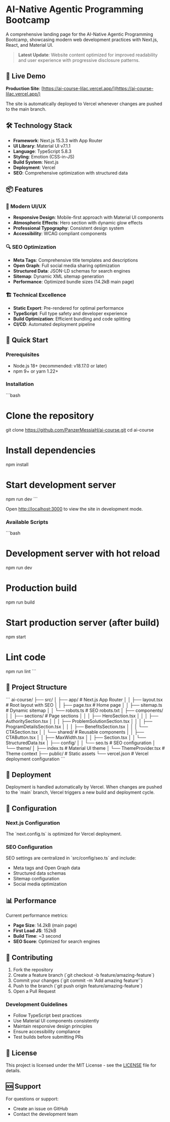 # AI-Native Agentic Programming Bootcamp

A comprehensive landing page for the AI-Native Agentic Programming Bootcamp, showcasing modern web development practices with Next.js, React, and Material UI.

> **Latest Update**: Website content optimized for improved readability and user experience with progressive disclosure patterns.

## 🚀 Live Demo

**Production Site**: [https://ai-course-lilac.vercel.app/](https://ai-course-lilac.vercel.app/)

The site is automatically deployed to Vercel whenever changes are pushed to the main branch.

## 🛠 Technology Stack

- **Framework**: Next.js 15.3.3 with App Router
- **UI Library**: Material UI v7.1.1
- **Language**: TypeScript 5.8.3
- **Styling**: Emotion (CSS-in-JS)
- **Build System**: Next.js 
- **Deployment**: Vercel
- **SEO**: Comprehensive optimization with structured data

## 📦 Features

### 🎨 Modern UI/UX
- **Responsive Design**: Mobile-first approach with Material UI components
- **Atmospheric Effects**: Hero section with dynamic glow effects
- **Professional Typography**: Consistent design system
- **Accessibility**: WCAG compliant components

### 🔍 SEO Optimization
- **Meta Tags**: Comprehensive title templates and descriptions
- **Open Graph**: Full social media sharing optimization
- **Structured Data**: JSON-LD schemas for search engines
- **Sitemap**: Dynamic XML sitemap generation
- **Performance**: Optimized bundle sizes (14.2kB main page)

### 🏗 Technical Excellence
- **Static Export**: Pre-rendered for optimal performance
- **TypeScript**: Full type safety and developer experience
- **Build Optimization**: Efficient bundling and code splitting
- **CI/CD**: Automated deployment pipeline

## 🚀 Quick Start

### Prerequisites
- Node.js 18+ (recommended: v18.17.0 or later)
- npm 9+ or yarn 1.22+

### Installation

\`\`\`bash
# Clone the repository
git clone https://github.com/PanzerMessiaH/ai-course.git
cd ai-course

# Install dependencies
npm install

# Start development server
npm run dev
\`\`\`

Open [http://localhost:3000](http://localhost:3000) to view the site in development mode.

### Available Scripts

\`\`\`bash
# Development server with hot reload
npm run dev

# Production build
npm run build

# Start production server (after build)
npm start

# Lint code
npm run lint
\`\`\`

## 📁 Project Structure

\`\`\`
ai-course/
├── src/
│   ├── app/                    # Next.js App Router
│   │   ├── layout.tsx         # Root layout with SEO
│   │   ├── page.tsx           # Home page
│   │   ├── sitemap.ts         # Dynamic sitemap
│   │   └── robots.ts          # SEO robots.txt
│   ├── components/
│   │   ├── sections/          # Page sections
│   │   │   ├── HeroSection.tsx
│   │   │   ├── AuthoritySection.tsx
│   │   │   ├── ProblemSolutionSection.tsx
│   │   │   ├── ProgramDetailsSection.tsx
│   │   │   ├── BenefitsSection.tsx
│   │   │   └── CTASection.tsx
│   │   └── shared/            # Reusable components
│   │       ├── CTAButton.tsx
│   │       ├── MaxWidth.tsx
│   │       ├── Section.tsx
│   │       └── StructuredData.tsx
│   ├── config/
│   │   └── seo.ts             # SEO configuration
│   └── theme/
│       ├── index.ts           # Material UI theme
│       └── ThemeProvider.tsx  # Theme context
├── public/                     # Static assets
└── vercel.json                 # Vercel deployment configuration
\`\`\`

## 🚀 Deployment

Deployment is handled automatically by Vercel. When changes are pushed to the \`main\` branch, Vercel triggers a new build and deployment cycle.

## 🔧 Configuration

### Next.js Configuration

The \`next.config.ts\` is optimized for Vercel deployment.

### SEO Configuration

SEO settings are centralized in \`src/config/seo.ts\` and include:
- Meta tags and Open Graph data
- Structured data schemas
- Sitemap configuration
- Social media optimization

## 📊 Performance

Current performance metrics:
- **Page Size**: 14.2kB (main page)
- **First Load JS**: 152kB
- **Build Time**: ~3 second
- **SEO Score**: Optimized for search engines

## 🤝 Contributing

1. Fork the repository
2. Create a feature branch (\`git checkout -b feature/amazing-feature\`)
3. Commit your changes (\`git commit -m 'Add amazing feature'\`)
4. Push to the branch (\`git push origin feature/amazing-feature\`)
5. Open a Pull Request

### Development Guidelines

- Follow TypeScript best practices
- Use Material UI components consistently
- Maintain responsive design principles
- Ensure accessibility compliance
- Test builds before submitting PRs

## 📝 License

This project is licensed under the MIT License - see the [LICENSE](LICENSE) file for details.

## 🆘 Support

For questions or support:
- Create an issue on GitHub
- Contact the development team
